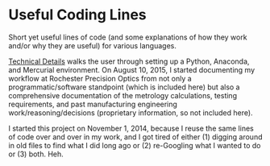Useful Coding Lines
===================

Short yet useful lines of code (and some explanations of how they work and/or why they are useful) for various languages.

[Technical Details](https://github.com/HM0880/UCL/blob/master/technical_details.rst) walks the user through setting up a Python, Anaconda, and Mercurial environment.  On August 10, 2015, I started documenting my workflow at Rochester Precision Optics from not only a programmatic/software standpoint (which is included here) but also a comprehensive documentation of the metrology calculations, testing requirements, and past manufacturing engineering work/reasoning/decisions (proprietary information, so not included here).

I started this project on November 1, 2014, because I reuse the same lines of code over and over in my work, and I got tired of either (1) digging around in old files to find what I did long ago or (2) re-Googling what I wanted to do or (3) both.  Heh. 

